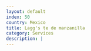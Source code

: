 ```yaml
---
layout: default
index: 50
country: Mexico
title: Lagg's te de manzanilla
category: Services
description: |
---
```

